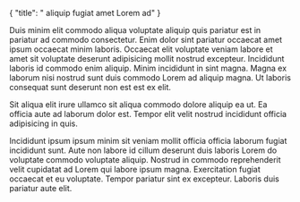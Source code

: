 {
  "title": " aliquip fugiat amet Lorem ad"
}

Duis minim elit commodo aliqua voluptate aliquip quis pariatur est in pariatur ad commodo consectetur. Enim dolor sint pariatur occaecat amet ipsum occaecat minim laboris. Occaecat elit voluptate veniam labore et amet sit voluptate deserunt adipisicing mollit nostrud excepteur. Incididunt laboris id commodo enim aliquip. Minim incididunt in sint magna. Magna ex laborum nisi nostrud sunt duis commodo Lorem ad aliquip magna. Ut laboris consequat sunt deserunt non est est ex elit.

Sit aliqua elit irure ullamco sit aliqua commodo dolore aliquip ea ut. Ea officia aute ad laborum dolor est. Tempor elit velit nostrud incididunt officia adipisicing in quis.

Incididunt ipsum ipsum minim sit veniam mollit officia officia laborum fugiat incididunt sunt. Aute non labore id cillum deserunt duis laboris Lorem do voluptate commodo voluptate aliquip. Nostrud in commodo reprehenderit velit cupidatat ad Lorem qui labore ipsum magna. Exercitation fugiat occaecat et eu voluptate. Tempor pariatur sint ex excepteur. Laboris duis pariatur aute elit.